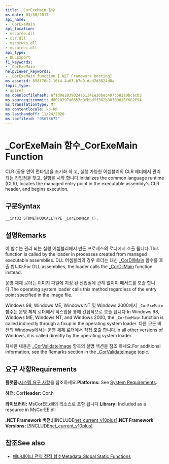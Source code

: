 ```yaml
---
title: _CorExeMain 함수
ms.date: 03/30/2017
api_name:
- _CorExeMain
api_location:
- mscoree.dll
- clr.dll
- mscorwks.dll
- mscoreei.dll
api_type:
- DLLExport
f1_keywords:
- _CorExeMain
helpviewer_keywords:
- _CorExeMain function [.NET Framework hosting]
ms.assetid: 898f76e2-16f4-4a63-b7d9-dad2d3824d8a
topic_type:
- apiref
ms.openlocfilehash: af1d0e2039024a51341e30bec497c581a0bcacb3
ms.sourcegitcommit: d8020797a6657d0fbbdff362b80300815f682f94
ms.translationtype: MT
ms.contentlocale: ko-KR
ms.lasthandoff: 11/24/2020
ms.locfileid: "95673672"
---
```

# <a name="_corexemain-function"></a><span data-ttu-id="d38aa-102">_CorExeMain 함수</span><span class="sxs-lookup"><span data-stu-id="d38aa-102">_CorExeMain Function</span></span>

<span data-ttu-id="d38aa-103">CLR (공용 언어 런타임)을 초기화 하 고, 실행 가능한 어셈블리의 CLR 헤더에서 관리 되는 진입점을 찾고, 실행을 시작 합니다.</span><span class="sxs-lookup"><span data-stu-id="d38aa-103">Initializes the common language runtime (CLR), locates the managed entry point in the executable assembly's CLR header, and begins execution.</span></span>  
  
## <a name="syntax"></a><span data-ttu-id="d38aa-104">구문</span><span class="sxs-lookup"><span data-stu-id="d38aa-104">Syntax</span></span>  
  
```cpp  
__int32 STDMETHODCALLTYPE _CorExeMain ();  
```  
  
## <a name="remarks"></a><span data-ttu-id="d38aa-105">설명</span><span class="sxs-lookup"><span data-stu-id="d38aa-105">Remarks</span></span>  

 <span data-ttu-id="d38aa-106">이 함수는 관리 되는 실행 어셈블리에서 만든 프로세스의 로더에서 호출 됩니다.</span><span class="sxs-lookup"><span data-stu-id="d38aa-106">This function is called by the loader in processes created from managed executable assemblies.</span></span> <span data-ttu-id="d38aa-107">DLL 어셈블리의 경우 로더는 대신 [_CorDllMain](cordllmain-function.md) 함수를 호출 합니다.</span><span class="sxs-lookup"><span data-stu-id="d38aa-107">For DLL assemblies, the loader calls the [_CorDllMain](cordllmain-function.md) function instead.</span></span>  
  
 <span data-ttu-id="d38aa-108">운영 체제 로더는 이미지 파일에 지정 된 진입점에 관계 없이이 메서드를 호출 합니다.</span><span class="sxs-lookup"><span data-stu-id="d38aa-108">The operating system loader calls this method regardless of the entry point specified in the image file.</span></span>  
  
 <span data-ttu-id="d38aa-109">Windows 98, Windows ME, Windows NT 및 Windows 2000에서 `_CorExeMain` 함수는 운영 체제 로더에서 픽스업을 통해 간접적으로 호출 됩니다.</span><span class="sxs-lookup"><span data-stu-id="d38aa-109">In Windows 98, Windows ME, Windows NT, and Windows 2000, the `_CorExeMain` function is called indirectly through a fixup in the operating system loader.</span></span> <span data-ttu-id="d38aa-110">다른 모든 버전의 Windows에서는 운영 체제 로더에서 직접 호출 합니다.</span><span class="sxs-lookup"><span data-stu-id="d38aa-110">In all other versions of Windows, it is called directly by the operating system loader.</span></span>  
  
 <span data-ttu-id="d38aa-111">자세한 내용은 [_CorValidateImage](corvalidateimage-function.md) 항목의 설명 섹션을 참조 하세요.</span><span class="sxs-lookup"><span data-stu-id="d38aa-111">For additional information, see the Remarks section in the [_CorValidateImage](corvalidateimage-function.md) topic.</span></span>  
  
## <a name="requirements"></a><span data-ttu-id="d38aa-112">요구 사항</span><span class="sxs-lookup"><span data-stu-id="d38aa-112">Requirements</span></span>  

 <span data-ttu-id="d38aa-113">**플랫폼:**[시스템 요구 사항](../../get-started/system-requirements.md)을 참조하세요.</span><span class="sxs-lookup"><span data-stu-id="d38aa-113">**Platforms:** See [System Requirements](../../get-started/system-requirements.md).</span></span>  
  
 <span data-ttu-id="d38aa-114">**헤더:** Cor</span><span class="sxs-lookup"><span data-stu-id="d38aa-114">**Header:** Cor.h</span></span>  
  
 <span data-ttu-id="d38aa-115">**라이브러리:** MsCorEE.dll의 리소스로 포함 됩니다.</span><span class="sxs-lookup"><span data-stu-id="d38aa-115">**Library:** Included as a resource in MsCorEE.dll</span></span>  
  
 <span data-ttu-id="d38aa-116">**.NET Framework 버전:**[!INCLUDE[net_current_v10plus](../../../../includes/net-current-v10plus-md.md)]</span><span class="sxs-lookup"><span data-stu-id="d38aa-116">**.NET Framework Versions:** [!INCLUDE[net_current_v10plus](../../../../includes/net-current-v10plus-md.md)]</span></span>  
  
## <a name="see-also"></a><span data-ttu-id="d38aa-117">참조</span><span class="sxs-lookup"><span data-stu-id="d38aa-117">See also</span></span>

- [<span data-ttu-id="d38aa-118">메타데이터 전역 정적 함수</span><span class="sxs-lookup"><span data-stu-id="d38aa-118">Metadata Global Static Functions</span></span>](../metadata/metadata-global-static-functions.md)
